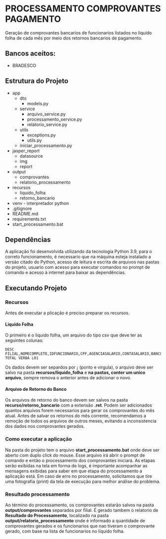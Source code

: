 # PROCESSAMENTO COMPROVANTES PAGAMENTO

Geração de comprovantes bancarios de funcionarios listados no liquido folha de cada mês por meio dos retornos bancarios 
de pagamento.

## Bancos aceitos:
* BRADESCO

## Estrutura do Projeto

* app
  * dto 
    * models.py 
  * service 
    * arquivo_service.py
    * processamento_service.py 
    * relatorio_service.py 
  * utils 
    * exceptions.py
    * utils.py
  * iniciar_processamento.py 
* jasper_report
  * datasource
  * img
  * report 
* output
  * comprovantes
  * relatorio_processamento 
* recursos
  * liquido_folha
  * retorno_bancario
* venv - interpretador python
* .gitignore
* README.md
* requirements.txt
* start_processamento.bat 

## Dependências
A aplicação foi desenvolvida utilizando da tecnologia Python 3.9, para o correto funcionamento, é necessario que na 
máquina esteja instalado a versão citado do Python, acesso de leitura e escrita de arquivos nas pastas do projeto, 
usuario com acesso para executar comandos no prompt de comando e acesso à internet para baixar as dependências.

## Executando Projeto

### Recursos
Antes de executar a plicação é preciso preparar os recursos.

#### Liquido Folha
O primeiro é o liquido folha, um arquivo do tipo csv 
que deve ter as seguintes colunas: 

```csv
DESC FILIAL,NOMECOMPLETO,IDFUNCIONARIO,CPF,AGENCIASALARIO,CONTASALARIO,BANCOS,SRC-TOTAL VERBA L01
```
Os dados devem ser separdos por **;** (ponto e virgula), o arquivo deve ser salvo na pasta **recursos/liquido_folha** e 
**na pastas, conter um unico arquivo**, sempre remova o anterior antes de adicionar o novo.

#### Arquivo de Retorno do Banco
Os arquivos de retorno do banco devem ser salvos na pasta **recurso/retorno_bancario** com a extensão **.ret**. Podem ser adicionados 
quantos arquivos forem necessarios para gerar os comprovantes do mês atual.
Antes de salvar os retornos do mês corrente, recomendamos a remoção de todos os arquivos de outros meses, evitando a 
inconsistencia dos dados nos comprovantes gerados. 

### Como executar a aplicação
Na pasta do projeto tem o arquivo **start_processamento.bat** onde deve ser aberto com duplo click do mouse. Esse 
arquivo irá abrir o prompt de comando e então o processamento dos comprovantes iniciará. As etapas serão exibidas na 
tela em forma de logs, é importante acompanhar as mensagens exibidas para saber em que etapa do processamento a 
aplicação está.
Em caso de erro no processamento, solicitamos que tire uma fotografia (print) da tela de execução para melhor 
análise do problema.

### Resultado processamento
Ao término do processamento, os comprovantes estarão salvos na pasta **output/comprovantes** separados por filial.
É gerado tambem o relatorio de **Resultado do Processamento**, localizado na pasta 
**output/relatorio_processamento** onde é informado a quantidade de comprovantes gerados e os funcionarios que nao 
tiveram o comprovante gerado, com base na lista de funcionarios no líquido folha.
